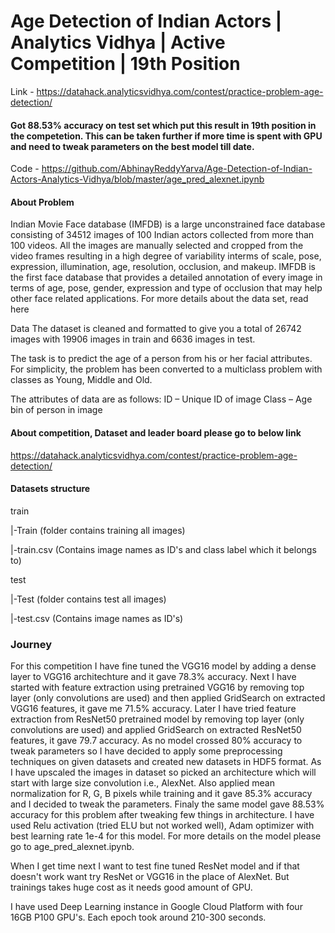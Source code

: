 # Age Detection of Indian Actors | Analytics Vidhya | Active Competition | 19th Position

Link - https://datahack.analyticsvidhya.com/contest/practice-problem-age-detection/

#### Got 88.53% accuracy on test set which put this result in 19th position in the competetion. This can be taken further if more time is spent with GPU and need to tweak parameters on the best model till date.
 
Code - https://github.com/AbhinayReddyYarva/Age-Detection-of-Indian-Actors-Analytics-Vidhya/blob/master/age_pred_alexnet.ipynb 

#### About Problem
Indian Movie Face database (IMFDB) is a large unconstrained face database consisting of 34512 images of 100 Indian actors collected from more than 100 videos. All the images are manually selected and cropped from the video frames resulting in a high degree of variability interms of scale, pose, expression, illumination, age, resolution, occlusion, and makeup. IMFDB is the first face database that provides a detailed annotation of every image in terms of age, pose, gender, expression and type of occlusion that may help other face related applications. For more details about the data set, read here

Data The dataset is cleaned and formatted to give you a total of 26742 images with 19906 images in train and 6636 images in test.

The task is to predict the age of a person from his or her facial attributes. For simplicity, the problem has been converted to a multiclass problem with classes as Young, Middle and Old.

The attributes of data are as follows: ID – Unique ID of image Class – Age bin of person in image

#### About competition, Dataset and leader board please go to below link
https://datahack.analyticsvidhya.com/contest/practice-problem-age-detection/

#### Datasets structure
train 

  |-Train (folder contains training all images) 
  
  |-train.csv (Contains image names as ID's and class label which it belongs to)

test 

  |-Test (folder contains test all images) 
  
  |-test.csv (Contains image names as ID's)
  
### Journey
For this competition I have fine tuned the VGG16 model by adding a dense layer to VGG16 architechture and it gave 78.3% accuracy. Next I have started with feature extraction using pretrained VGG16 by removing top layer (only convolutions are used) and then applied GridSearch on extracted VGG16 features, it gave me 71.5% accuracy. Later I have tried feature extraction from ResNet50 pretrained model by removing top layer (only convolutions are used) and applied GridSearch on extracted ResNet50 features, it gave 79.7 accuracy. As no model crossed 80% accuracy to tweak parameters so I have decided to apply some preprocessing techniques on given datasets and created new datasets in HDF5 format. As I have upscaled the images in dataset so picked an architecture which will start with large size convolution i.e., AlexNet. Also applied mean normalization for R, G, B pixels while training and it gave 85.3% accuracy and I decided to tweak the parameters. Finaly the same model gave 88.53% accuracy for this problem after tweaking few things in architecture. I have used Relu activation (tried ELU but not worked well), Adam optimizer with best learning rate 1e-4 for this model. For more details on the model please go to age_pred_alexnet.ipynb. 

When I get time next I want to test fine tuned ResNet model and if that doesn't work want try ResNet or VGG16 in the place of AlexNet. But trainings takes huge cost as it needs good amount of GPU. 

I have used Deep Learning instance in Google Cloud Platform with four 16GB P100 GPU's. Each epoch took around 210-300 seconds.

